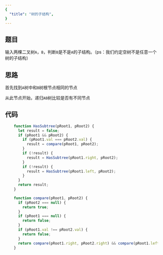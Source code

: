 ```yaml
---
{
  "title": "树的子结构",
}
---
```


## 题目

输入两棵二叉树`A`，`B`，判断`B`是不是`A`的子结构。（ps：我们约定空树不是任意一个树的子结构）

## 思路

首先找到`A`树中和`B`树根节点相同的节点

从此节点开始，递归`AB`树比较是否有不同节点

## 代码

```js
    function HasSubtree(pRoot1, pRoot2) {
      let result = false;
      if (pRoot1 && pRoot2) {
        if (pRoot1.val === pRoot2.val) {
          result = compare(pRoot1, pRoot2);
        }
        if (!result) {
          result = HasSubtree(pRoot1.right, pRoot2);
        }
        if (!result) {
          result = HasSubtree(pRoot1.left, pRoot2);
        }
      }
      return result;
    }

    function compare(pRoot1, pRoot2) {
      if (pRoot2 === null) {
        return true;
      }
      if (pRoot1 === null) {
        return false;
      }
      if (pRoot1.val !== pRoot2.val) {
        return false;
      }
      return compare(pRoot1.right, pRoot2.right) && compare(pRoot1.left, pRoot2.left);
    }
```